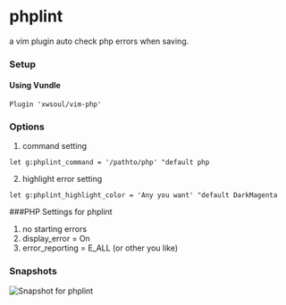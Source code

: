 # phplint
a vim plugin auto check php errors when saving.

### Setup

#### Using Vundle
```vim
Plugin 'xwsoul/vim-php'
```

### Options

1. command setting
```vim
let g:phplint_command = '/pathto/php' "default php
```

2. highlight error setting
```vim
let g:phplint_highlight_color = 'Any you want' "default DarkMagenta
```

###PHP Settings for phplint

1. no starting errors
2. display\_error = On
3. error\_reporting = E\_ALL (or other you like)

### Snapshots

![Snapshot for phplint][phplint]



[phplint]: http://farm7.static.flickr.com/6008/5979704329_a1899d79e1.jpg "PHPLint Snapshot"
